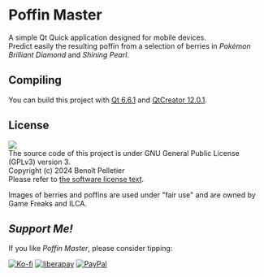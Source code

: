 # Poffin Master

A simple Qt Quick application designed for mobile devices.\
Predict easily the resulting poffin from a selection of berries in *Pokémon Brilliant Diamond* and *Shining Pearl*.

## Compiling

You can build this project with [Qt 6.6.1](http://download.qt.io/official_releases/qt/6.6/6.6.1/) and [QtCreator 12.0.1](http://download.qt.io/official_releases/qtcreator/12.0/12.0.1/).

## License

<img src="https://www.gnu.org/graphics/gplv3-with-text-136x68.png"/>\
The source code of this project is under GNU General Public License (GPLv3) version 3.\
Copyright (c) 2024 Benoît Pelletier\
Please refer to [the software license text](LICENSE).

Images of berries and poffins are used under "fair use" and are owned by Game Freaks and ILCA.

## *Support Me!*

 If you like *Poffin Master*, please consider tipping:

[![Ko-fi](https://img.shields.io/badge/Ko--fi-ff5f5f?style=for-the-badge)](https://ko-fi.com/M4M3NW2JV)
[![liberapay](https://img.shields.io/badge/liberapay-f6c915?style=for-the-badge)](https://liberapay.com/BenPyton/donate)
[![PayPal](https://img.shields.io/badge/PayPal-142c8e?style=for-the-badge)](https://www.paypal.com/donate/?hosted_button_id=9VWP66JU5DZXN)
